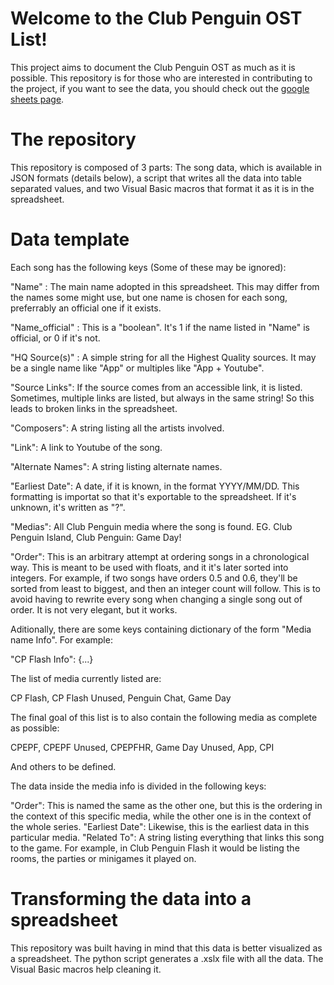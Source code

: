 # Welcome to the Club Penguin OST List!

This project aims to document the Club Penguin OST as much as it is possible. This repository is for those who are interested in contributing to the project, if you want to see the data, you should check out the [google sheets page](https://docs.google.com/spreadsheets/d/140Kui6g27N4FXXKX844JWxprgJ6xwbSBso8AGXaLYLM/edit#gid=1754104519).

# The repository

This repository is composed of 3 parts: The song data, which is available in JSON formats (details below), a script that writes all the data into table separated values, and two Visual Basic macros that format it as it is in the spreadsheet.

# Data template

Each song has the following keys (Some of these may be ignored):

"Name" : The main name adopted in this spreadsheet. This may differ from the names some might use, but one name is chosen for each song, preferrably an official one if it exists.

"Name_official" : This is a "boolean". It's 1 if the name listed in "Name" is official, or 0 if it's not.

"HQ Source(s)" : A simple string for all the Highest Quality sources. It may be a single name like "App" or multiples like "App + Youtube".

"Source Links": If the source comes from an accessible link, it is listed. Sometimes, multiple links are listed, but always in the same string! So this leads to broken links in the spreadsheet.

"Composers": A string listing all the artists involved.

"Link": A link to Youtube of the song.

"Alternate Names": A string listing alternate names.

"Earliest Date": A date, if it is known, in the format YYYY/MM/DD. This formatting is importat so that it's exportable to the spreadsheet. If it's unknown, it's written as "?".

"Medias": All Club Penguin media where the song is found. EG. Club Penguin Island, Club Penguin: Game Day!

"Order": This is an arbitrary attempt at ordering songs in a chronological way. This is meant to be used with floats, and it it's later sorted into integers. For example, if two songs have orders 0.5 and 0.6, they'll be sorted from least to biggest, and then an integer count will follow. This is to avoid having to rewrite every song when changing a single song out of order. It is not very elegant, but it works.

Aditionally, there are some keys containing dictionary of the form "Media name Info". For example:

"CP Flash Info": {...}

The list of media currently listed are:

CP Flash, CP Flash Unused, Penguin Chat, Game Day

The final goal of this list is to also contain the following media as complete as possible:

CPEPF, CPEPF Unused, CPEPFHR, Game Day Unused, App, CPI

And others to be defined.

The data inside the media info is divided in the following keys:

"Order": This is named the same as the other one, but this is the ordering in the context of this specific media, while the other one is in the context of the whole series.
"Earliest Date": Likewise, this is the earliest data in this particular media.
"Related To": A string listing everything that links this song to the game. For example, in Club Penguin Flash it would be listing the rooms, the parties or minigames it played on.

# Transforming the data into a spreadsheet

This repository was built having in mind that this data is better visualized as a spreadsheet. The python script generates a .xslx file with all the data. The Visual Basic macros help cleaning it.
